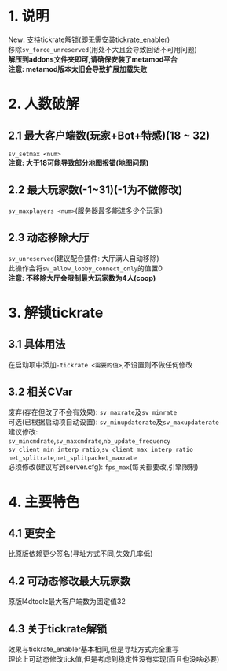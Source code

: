 # 1. 说明
New: 支持tickrate解锁(即无需安装tickrate_enabler)  
移除`sv_force_unreserved`(用处不大且会导致回话不可用问题)  
**解压到addons文件夹即可,请确保安装了metamod平台**  
**注意: metamod版本太旧会导致扩展加载失败**

# 2. 人数破解
## 2.1 最大客户端数(玩家+Bot+特感)(18 ~ 32)
`sv_setmax <num>`  
**注意: 大于18可能导致部分地图报错(地图问题)**
## 2.2 最大玩家数(-1~31)(-1为不做修改)
`sv_maxplayers <num>`(服务器最多能进多少个玩家)
## 2.3 动态移除大厅
`sv_unreserved`(建议配合插件: 大厅满人自动移除)  
此操作会将`sv_allow_lobby_connect_only`的值置0  
**注意: 不移除大厅会限制最大玩家数为4人(coop)**

# 3. 解锁tickrate
## 3.1 具体用法
在启动项中添加`-tickrate <需要的值>`,不设置则不做任何修改
## 3.2 相关CVar
废弃(存在但改了不会有效果): `sv_maxrate`及`sv_minrate`  
可选(已根据启动项自动设置): `sv_minupdaterate`及`sv_maxupdaterate`  
建议修改:  
`sv_mincmdrate`,`sv_maxcmdrate`,`nb_update_frequency`  
`sv_client_min_interp_ratio`,`sv_client_max_interp_ratio`  
`net_splitrate`,`net_splitpacket_maxrate`  
必须修改(建议写到server.cfg): `fps_max`(每关都要改,引擎限制)

# 4. 主要特色
## 4.1 更安全
比原版依赖更少签名(寻址方式不同,失效几率低)
## 4.2 可动态修改最大玩家数
原版l4dtoolz最大客户端数为固定值32
## 4.3 关于tickrate解锁
效果与tickrate_enabler基本相同,但是寻址方式完全重写  
理论上可动态修改tick值,但是考虑到稳定性没有实现(而且也没啥必要)
